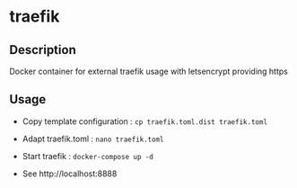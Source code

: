 # traefik

## Description

Docker container for external traefik usage with letsencrypt providing https

## Usage

* Copy template configuration : `cp traefik.toml.dist traefik.toml`

* Adapt traefik.toml : `nano traefik.toml`

* Start traefik : `docker-compose up -d`

* See http://localhost:8888
